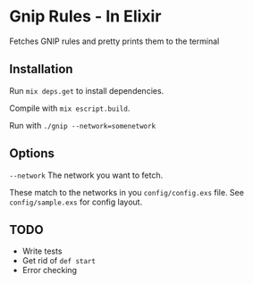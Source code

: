 # Gnip Rules - In Elixir

Fetches GNIP rules and pretty prints them to the terminal

## Installation

Run `mix deps.get` to install dependencies.

Compile with `mix escript.build`.

Run with `./gnip --network=somenetwork`

## Options

`--network` The network you want to fetch.

These match to the networks in you `config/config.exs` file. See `config/sample.exs` for config layout.

## TODO

* Write tests
* Get rid of `def start`
* Error checking
